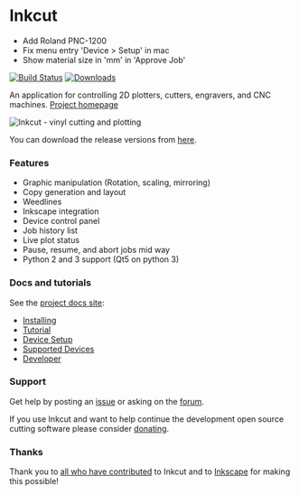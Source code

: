 # Inkcut

* Add Roland PNC-1200
* Fix menu entry 'Device > Setup' in mac
* Show material size in 'mm' in 'Approve Job'

[![Build Status](https://travis-ci.org/codelv/inkcut.svg?branch=master)](https://travis-ci.org/codelv/inkcut)  [![Downloads](https://pepy.tech/badge/inkcut)](https://pepy.tech/project/inkcut)

An application for controlling 2D plotters, cutters, engravers, and CNC machines. [Project homepage](https://www.codelv.com/projects/inkcut/)

![Inkcut - vinyl cutting and plotting](https://user-images.githubusercontent.com/380158/34273634-29e60a08-e663-11e7-9977-5125eae738f7.gif)

You can download the release versions from [here](https://github.com/codelv/inkcut/releases).

### Features

- Graphic manipulation (Rotation, scaling, mirroring)
- Copy generation and layout
- Weedlines
- Inkscape integration
- Device control panel
- Job history list
- Live plot status
- Pause, resume, and abort jobs mid way
- Python 2 and 3 support (Qt5 on python 3)

### Docs and tutorials

See the [project docs site](https://www.codelv.com/projects/inkcut/docs/):

* [Installing](https://www.codelv.com/projects/inkcut/docs/installing)
* [Tutorial](https://www.codelv.com/projects/inkcut/docs/tutorial)
* [Device Setup](https://www.codelv.com/projects/inkcut/docs/device-setup)
* [Supported Devices](https://www.codelv.com/projects/inkcut/docs/supported-devices)
* [Developer](https://www.codelv.com/projects/inkcut/docs/developer)

### Support

Get help by posting an [issue](https://github.com/codelv/inkcut/issues) or asking on the [forum](https://inkcut.org/).

If you use Inkcut and want to help continue the development open source cutting software
please consider [donating](https://www.codelv.com/projects/inkcut/support/).

### Thanks

Thank you to [all who have contributed](https://github.com/codelv/inkcut/graphs/contributors) to Inkcut and to [Inkscape](http://inkscape.org/) for making this possible!
